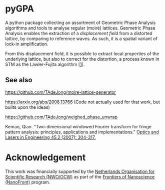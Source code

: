 # pyGPA

A python package collecting an assortment of Geometric Phase Analysis algorithms and tools to analyse regular (moiré) lattices. Geometric Phase Analysis enables the extraction of a _displacement field_ from a distorted lattice, by comparing to reference waves. As such, it is a spatial variant of lock-in amplification.

From this displacement field, it is possible to extract local properties of the underlying lattice, but also to correct for the distortion, a process known in STM as the Lawler-Fujita algorithm \[[1](https://doi.org/10.1038/nature09169)\].

## See also

https://github.com/TAdeJong/moire-lattice-generator

https://arxiv.org/abs/2008.13766 (Code not actually used for that work, but builts upon the ideas)

https://github.com/TAdeJong/weighed_phase_unwrap

Kemao, Qian. "Two-dimensional windowed Fourier transform for fringe pattern analysis: principles, applications and implementations." [Optics and Lasers in Engineering 45.2 (2007): 304-317.](https://doi.org/10.1016/j.optlaseng.2005.10.012)

# Acknowledgement

This work was financially supported by the [Netherlands Organisation for Scientific Research (NWO/OCW)](https://www.nwo.nl/en/science-enw) as part of the [Frontiers of Nanoscience (NanoFront)](https://www.universiteitleiden.nl/en/research/research-projects/science/frontiers-of-nanoscience-nanofront) program.
